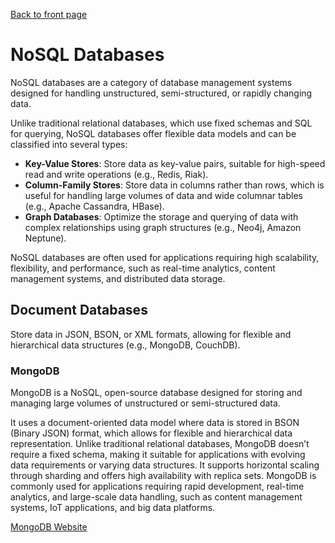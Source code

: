 [Back to front page](backend-software-engineering.md)

# NoSQL Databases

NoSQL databases are a category of database management systems designed for handling unstructured, semi-structured, or rapidly changing data. 

Unlike traditional relational databases, which use fixed schemas and SQL for querying, NoSQL databases offer flexible data models and can be classified into several types:

- **Key-Value Stores**: Store data as key-value pairs, suitable for high-speed read and write operations (e.g., Redis, Riak).
- **Column-Family Stores**: Store data in columns rather than rows, which is useful for handling large volumes of data and wide columnar tables (e.g., Apache Cassandra, HBase).
- **Graph Databases**: Optimize the storage and querying of data with complex relationships using graph structures (e.g., Neo4j, Amazon Neptune).

NoSQL databases are often used for applications requiring high scalability, flexibility, and performance, such as real-time analytics, content management systems, and distributed data storage.

## Document Databases

Store data in JSON, BSON, or XML formats, allowing for flexible and hierarchical data structures (e.g., MongoDB, CouchDB).
### MongoDB

MongoDB is a NoSQL, open-source database designed for storing and managing large volumes of unstructured or semi-structured data. 

It uses a document-oriented data model where data is stored in BSON (Binary JSON) format, which allows for flexible and hierarchical data representation. Unlike traditional relational databases, MongoDB doesn’t require a fixed schema, making it suitable for applications with evolving data requirements or varying data structures. It supports horizontal scaling through sharding and offers high availability with replica sets. MongoDB is commonly used for applications requiring rapid development, real-time analytics, and large-scale data handling, such as content management systems, IoT applications, and big data platforms.

[MongoDB Website](https://www.mongodb.com/)

##